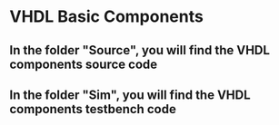 # VHDL Basic Components

## In the folder "Source", you will find the VHDL components source code
	
## In the folder "Sim", you will find the VHDL components testbench code